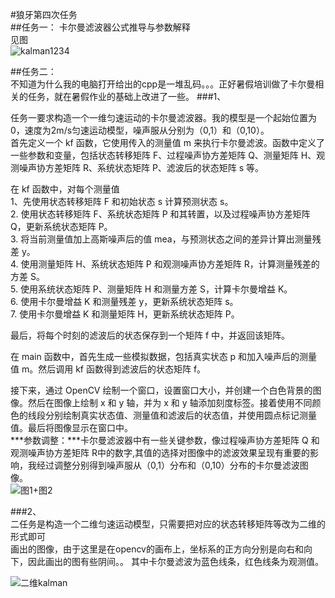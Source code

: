 #狼牙第四次任务  
##任务一： 卡尔曼滤波器公式推导与参数解释  
见图  
![kalman1234](https://github.com/SFUkjh/Myproject2/tree/main/%E7%AC%AC%E5%9B%9B%E6%AC%A1%E4%BD%9C%E4%B8%9A/Kalman)
  
##任务二：    
不知道为什么我的电脑打开给出的cpp是一堆乱码。。。正好暑假培训做了卡尔曼相关的任务，就在暑假作业的基础上改进了一些。 
###1、  
		
任务一要求构造一个一维匀速运动的卡尔曼滤波器。我的模型是一个起始位置为0，速度为2m/s匀速运动模型，噪声服从分别为（0,1）和（0,10）。  
首先定义一个 kf 函数，它使用传入的测量值 m 来执行卡尔曼滤波。函数中定义了一些参数和变量，包括状态转移矩阵 F、过程噪声协方差矩阵 Q、测量矩阵 H、观测噪声协方差矩阵 R、系统状态矩阵 P、滤波后的状态矩阵 s 等。

在 kf 函数中，对每个测量值  
1、先使用状态转移矩阵 F 和初始状态 s 计算预测状态 s。   
2. 使用状态转移矩阵 F、系统状态矩阵 P 和其转置，以及过程噪声协方差矩阵 Q，更新系统状态矩阵 P。  
3. 将当前测量值加上高斯噪声后的值 mea，与预测状态之间的差异计算出测量残差 y。  
4. 使用测量矩阵 H、系统状态矩阵 P 和观测噪声协方差矩阵 R，计算测量残差的方差 S。  
5. 使用系统状态矩阵 P、测量矩阵 H 和测量方差 S，计算卡尔曼增益 K。  
6. 使用卡尔曼增益 K 和测量残差 y，更新系统状态矩阵 s。  
7. 使用卡尔曼增益 K 和测量矩阵 H，更新系统状态矩阵 P。  

最后，将每个时刻的滤波后的状态保存到一个矩阵 f 中，并返回该矩阵。


在 main 函数中，首先生成一些模拟数据，包括真实状态 p 和加入噪声后的测量值 m。然后调用 kf 函数得到滤波后的状态矩阵 f。

接下来，通过 OpenCV 绘制一个窗口，设置窗口大小，并创建一个白色背景的图像。然后在图像上绘制 x 和 y 轴，并为 x 和 y 轴添加刻度标签。接着使用不同颜色的线段分别绘制真实状态值、测量值和滤波后的状态值，并使用圆点标记测量值。最后将图像显示在窗口中。  
***参数调整：***卡尔曼滤波器中有一些关键参数，像过程噪声协方差矩阵 Q 和观测噪声协方差矩阵 R中的数字,其值的选择对图像中的滤波效果呈现有重要的影响，我经过调整分别得到噪声服从（0,1）分布和（0,10）分布的卡尔曼滤波图像。  
![图1+图2](https://github.com/SFUkjh/Myproject2/tree/main/%E7%AC%AC%E5%9B%9B%E6%AC%A1%E4%BD%9C%E4%B8%9A/4.2.1)    
  

###2、     
二任务是构造一个二维匀速运动模型，只需要把对应的状态转移矩阵等改为二维的形式即可  
画出的图像，由于这里是在opencv的画布上，坐标系的正方向分别是向右和向下，因此画出的图有些阴间。。
其中卡尔曼滤波为蓝色线条，红色线条为观测值。

![二维kalman](https://github.com/SFUkjh/Myproject2/tree/main/%E7%AC%AC%E5%9B%9B%E6%AC%A1%E4%BD%9C%E4%B8%9A/4.2.2)    
